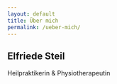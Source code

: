 ```yaml
---
layout: default
title: Über mich
permalink: /ueber-mich/
---
```


<div class="text-center">
  <h2>Elfriede Steil</h2>

<p>Heilpraktikerin & Physiotherapeutin</p>

</div>
